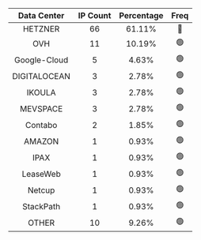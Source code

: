 | Data Center | IP Count | Percentage | Freq |
|:------------:|:--------:|:-----------:|:-----:|
| HETZNER | 66 | 61.11% | 🔴 |
| OVH | 11 | 10.19% | 🟢 |
| Google-Cloud | 5 | 4.63% | 🟢 |
| DIGITALOCEAN | 3 | 2.78% | 🟢 |
| IKOULA | 3 | 2.78% | 🟢 |
| MEVSPACE | 3 | 2.78% | 🟢 |
| Contabo | 2 | 1.85% | 🟢 |
| AMAZON | 1 | 0.93% | 🟢 |
| IPAX | 1 | 0.93% | 🟢 |
| LeaseWeb | 1 | 0.93% | 🟢 |
| Netcup | 1 | 0.93% | 🟢 |
| StackPath | 1 | 0.93% | 🟢 |
| OTHER | 10 | 9.26% | 🟢 |